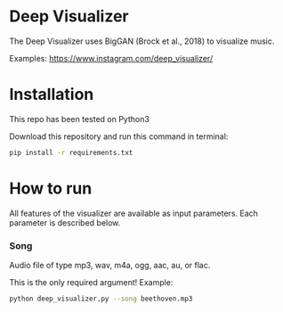 # Deep Visualizer
The Deep Visualizer uses BigGAN (Brock et al., 2018) to visualize music.

Examples: https://www.instagram.com/deep_visualizer/

# Installation

This repo has been tested on Python3

Download this repository and run this command in terminal:

```bash
pip install -r requirements.txt
```

# How to run

All features of the visualizer are available as input parameters. Each parameter is described below.

### Song

Audio file of type mp3, wav, m4a, ogg, aac, au, or flac.

This is the only required argument! Example:

```bash
python deep_visualizer.py --song beethoven.mp3
```
